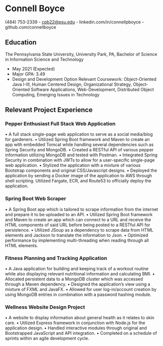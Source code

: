 # Connell Boyce
(484) 753-2339  -  cpb22@psu.edu  -  linkedin.com/in/connellpboyce  -  github.com/connellboyce

## Education
The Pennsylvania State University, University Park, PA, 
Bachelor of Science in Information Science and Technology 
- May 2021 (Expected)
- Major GPA: 3.49
- Design and Development Option
Relevant Coursework: Object-Oriented Java I-III, Human Centered Design, Organizational Strategy, Object-Oriented Software
Applications, Web-Development, Distributed Object Computing, Emerging Issues in Technology

## Relevant Project Experience
### Pepper Enthusiast Full Stack Web Application
• A full stack single-page web application to serve as a social media/blog for gardeners.
• Utilized Spring Boot framework and Maven to create an app with embedded Tomcat while handling several dependencies
such as Spring Security and MongoDB.
• Created a RESTful API of various pepper information utilizing MongoDB and tested with Postman.
• Integrated Spring Security in combination with JWTs to allow for a user-specific single-page web application.
• Stylized the application with a mixture of various Bootstrap components and original CSS/Javascript designs.
• Deployed the application by sending a Docker image of the application to AWS through shell scripting. Utilized Fargate,
ECR, and Route53 to officially deploy the application.

### Spring Boot Web Scraper
• A Spring Boot app which is tailored to scrape information from the internet and prepare it to be uploaded to an API.
• Utilized Spring Boot framework and Maven to create an app which can connect to a URL and receive the HTML
components of said URL before being posted to a RESTful API for persistence.
• Utilized JSoup as a dependency to scrape data from HTML elements and Jackson to translate the information to Json.
• Optimized performance by implementing multi-threading when reading through all HTML elements.

### Fitness Planning and Tracking Application
• A Java application for building and keeping track of a workout routine while also displaying relevant nutritional
information and calculating BMI.
• Allocated persistent data to a MongoDB cluster which was accessed through a Maven dependency.
• Designed the application’s view using a mixture of FXML and JavaFX.
• Allowed for user log-in/account creation by using MongoDB entries in combination with a password hashing module.

### Wellness Website Design Project
• A website to display information about general health as it relates to skin care.
• Utilized Express framework in conjunction with Node.js for the application design.
• Handled interactive modules through original and Bootstrapped JavaScript and API integration.
• Completed on a schedule of sprints within an agile development cycle.
